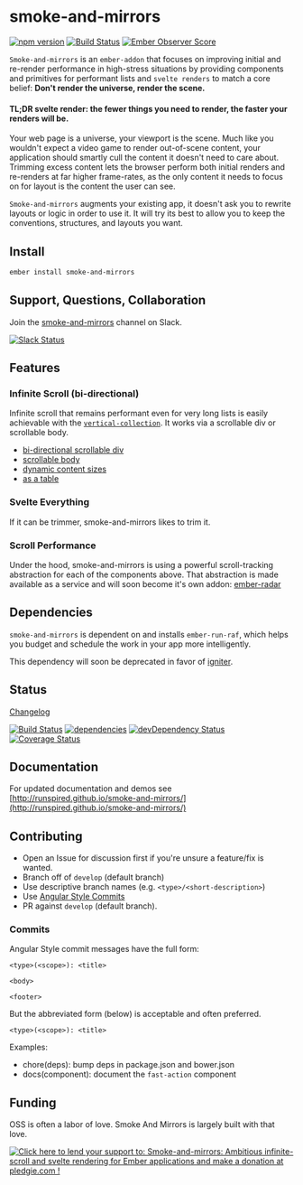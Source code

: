 smoke-and-mirrors
=================

[![npm version](https://badge.fury.io/js/smoke-and-mirrors.svg)](http://badge.fury.io/js/smoke-and-mirrors)
[![Build Status](https://travis-ci.org/runspired/smoke-and-mirrors.svg)](https://travis-ci.org/runspired/smoke-and-mirrors)
[![Ember Observer Score](http://emberobserver.com/badges/smoke-and-mirrors.svg)](http://emberobserver.com/addons/smoke-and-mirrors)

`Smoke-and-mirrors` is an `ember-addon` that focuses on improving initial and re-render performance in high-stress
situations by providing components and primitives for performant lists and `svelte renders` to match a core belief:
**Don't render the universe, render the scene.**

#### TL;DR svelte render: the fewer things you need to render, the faster your renders will be.

Your web page is a universe, your viewport is the scene. Much like you wouldn't expect a video game to render
out-of-scene content, your application should smartly cull the content it doesn't need to care about.  Trimming
excess content lets the browser perform both initial renders and re-renders at far higher frame-rates, as the only
content it needs to focus on for layout is the content the user can see.

`Smoke-and-mirrors` augments your existing app, it doesn't ask you to rewrite layouts or logic in order to use it.
It will try its best to allow you to keep the conventions, structures, and layouts you want.


## Install

```bash
ember install smoke-and-mirrors
```

## Support, Questions, Collaboration

Join the [smoke-and-mirrors](https://embercommunity.slack.com/messages/smoke-and-mirrors/) channel on Slack.

[![Slack Status](https://ember-community-slackin.herokuapp.com/badge.svg)](https://ember-community-slackin.herokuapp.com/)


## Features

### Infinite Scroll (bi-directional)

Infinite scroll that remains performant even for very long lists is easily achievable 
with the [`vertical-collection`](http://runspired.github.io/smoke-and-mirrors/#/available-components/vertical-collection).
It works via a scrollable div or scrollable body.

 - [bi-directional scrollable div](http://runspired.github.io/smoke-and-mirrors/#/examples/infinite-scroll)
 - [scrollable body](http://runspired.github.io/smoke-and-mirrors/#/examples/scrollable-body)
 - [dynamic content sizes](http://runspired.github.io/smoke-and-mirrors/#/examples/flexible-layout)
 - [as a table](http://runspired.github.io/smoke-and-mirrors/#/examples/dbmon)

### Svelte Everything

If it can be trimmer, smoke-and-mirrors likes to trim it.

### Scroll Performance

Under the hood, smoke-and-mirrors is using a powerful scroll-tracking 
abstraction for each of the components above. That abstraction is made
available as a service and will soon become it's own addon: [ember-radar](https://github.com/runspired/ember-radar)

## Dependencies

`smoke-and-mirrors` is dependent on and installs `ember-run-raf`, which helps
 you budget and schedule the work in your app more intelligently.
 
 This dependency will soon be deprecated in favor of [igniter](https://github.com/runspired/igniter).


## Status

[Changelog](./CHANGELOG.md)

[![Build Status](https://travis-ci.org/runspired/smoke-and-mirrors.svg)](https://travis-ci.org/runspired/smoke-and-mirrors)
[![dependencies](https://david-dm.org/runspired/smoke-and-mirrors.svg)](https://david-dm.org/runspired/smoke-and-mirrors)
[![devDependency Status](https://david-dm.org/runspired/smoke-and-mirrors/dev-status.svg)](https://david-dm.org/runspired/smoke-and-mirrors#info=devDependencies)
[![Coverage Status](https://coveralls.io/repos/runspired/smoke-and-mirrors/badge.svg?branch=master&service=github)](https://coveralls.io/github/runspired/smoke-and-mirrors?branch=master)


## Documentation

For updated documentation and demos see [http://runspired.github.io/smoke-and-mirrors/](http://runspired.github.io/smoke-and-mirrors/)

## Contributing

 - Open an Issue for discussion first if you're unsure a feature/fix is wanted.
 - Branch off of `develop` (default branch)
 - Use descriptive branch names (e.g. `<type>/<short-description>`)
 - Use [Angular Style Commits](https://github.com/angular/angular.js/blob/v1.4.8/CONTRIBUTING.md#commit)
 - PR against `develop` (default branch).

### Commits 

Angular Style commit messages have the full form:
 
 ```
 <type>(<scope>): <title>
 
 <body>
 
 <footer>
 ```
 
 But the abbreviated form (below) is acceptable and often preferred.
 
 ```
 <type>(<scope>): <title>
 ```
 
 Examples:
 
 - chore(deps): bump deps in package.json and bower.json
 - docs(component): document the `fast-action` component



## Funding

OSS is often a labor of love. Smoke And Mirrors is largely built with that love.

<a href='https://pledgie.com/campaigns/30822'><img alt='Click here to lend your support to: Smoke-and-mirrors: Ambitious infinite-scroll and svelte rendering for Ember applications and make a donation at pledgie.com !' src='https://pledgie.com/campaigns/30822.png?skin_name=chrome' border='0' ></a>
